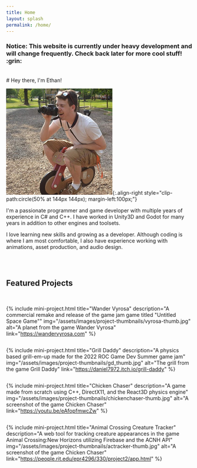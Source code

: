 ```yaml
---
title: Home
layout: splash
permalink: /home/
---
```

<h3 class="notice--warning"><b>Notice</b>: This website is currently under heavy development and will change frequently. Check back later for more cool stuff! :grin:</h3>
<br>
# Hey there, I'm Ethan!

![image-left](/assets/images/portrait.jpeg){:.align-right style="clip-path:circle(50% at 144px 144px); margin-left:100px;"}

I'm a passionate programmer and game developer with multiple years of experience in C# and C++. I have worked in Unity3D and Godot for many years in addition to other engines and toolsets.

I love learning new skills and growing as a developer. Although coding is where I am most comfortable, I also have experience working with animations, asset production, and audio design.

<br>
<br>

## Featured Projects
<br>

<div style="display: flex; align-content: space-around; justify-content: space-between; flex-wrap: wrap">

{% include mini-project.html 
    title="Wander Vyrosa" 
    description="A commercial remake and release of the game jam game titled \"Untitled Space Game\""
    img="/assets/images/project-thumbnails/vyrosa-thumb.jpg" 
    alt="A planet from the game Wander Vyrosa" 
    link="https://wandervyrosa.com"
%}

{% include mini-project.html 
    title="Grill Daddy" description="A physics based grill-em-up made for the 2022 ROC Game Dev Summer game jam" 
    img="/assets/images/project-thumbnails/gd_thumb.jpg" 
    alt="The grill from the game Grill Daddy" 
    link="https://daniel7972.itch.io/grill-daddy" 
%}

{% include mini-project.html 
    title="Chicken Chaser" 
    description="A game made from scratch using C++, DirectX11, and the React3D physics engine" 
    img="/assets/images/project-thumbnails/chickenchaser-thumb.jpg" 
    alt="A screenshot of the game Chicken Chaser" 
    link="https://youtu.be/eAfopfmwcZw" 
%}

{% include mini-project.html 
    title="Animal Crossing Creature Tracker" 
    description="A web tool for tracking creature appearances in the game Animal Crossing:New Horizons utilizing Firebase and the ACNH API" 
    img="/assets/images/project-thumbnails/actracker-thumb.jpg" 
    alt="A screenshot of the game Chicken Chaser" 
    link="https://people.rit.edu/epr4296/330/project2/app.html" 
%}

</div>